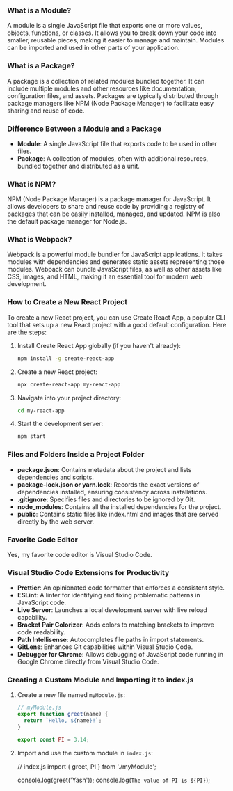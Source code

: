 ### What is a Module?

A module is a single JavaScript file that exports one or more values, objects, functions, or classes. It allows you to break down your code into smaller, reusable pieces, making it easier to manage and maintain. Modules can be imported and used in other parts of your application.

### What is a Package?

A package is a collection of related modules bundled together. It can include multiple modules and other resources like documentation, configuration files, and assets. Packages are typically distributed through package managers like NPM (Node Package Manager) to facilitate easy sharing and reuse of code.

### Difference Between a Module and a Package

- **Module**: A single JavaScript file that exports code to be used in other files.
- **Package**: A collection of modules, often with additional resources, bundled together and distributed as a unit.

### What is NPM?

NPM (Node Package Manager) is a package manager for JavaScript. It allows developers to share and reuse code by providing a registry of packages that can be easily installed, managed, and updated. NPM is also the default package manager for Node.js.

### What is Webpack?

Webpack is a powerful module bundler for JavaScript applications. It takes modules with dependencies and generates static assets representing those modules. Webpack can bundle JavaScript files, as well as other assets like CSS, images, and HTML, making it an essential tool for modern web development.

### How to Create a New React Project

To create a new React project, you can use Create React App, a popular CLI tool that sets up a new React project with a good default configuration. Here are the steps:

1. Install Create React App globally (if you haven't already):
   ```sh
   npm install -g create-react-app
   ```

2. Create a new React project:
   ```sh
   npx create-react-app my-react-app
   ```

3. Navigate into your project directory:
   ```sh
   cd my-react-app
   ```

4. Start the development server:
   ```sh
   npm start
   ```

### Files and Folders Inside a Project Folder

- **package.json**: Contains metadata about the project and lists dependencies and scripts.
- **package-lock.json or yarn.lock**: Records the exact versions of dependencies installed, ensuring consistency across installations.
- **.gitignore**: Specifies files and directories to be ignored by Git.
- **node_modules**: Contains all the installed dependencies for the project.
- **public**: Contains static files like index.html and images that are served directly by the web server.

### Favorite Code Editor

Yes, my favorite code editor is Visual Studio Code.

### Visual Studio Code Extensions for Productivity

- **Prettier**: An opinionated code formatter that enforces a consistent style.
- **ESLint**: A linter for identifying and fixing problematic patterns in JavaScript code.
- **Live Server**: Launches a local development server with live reload capability.
- **Bracket Pair Colorizer**: Adds colors to matching brackets to improve code readability.
- **Path Intellisense**: Autocompletes file paths in import statements.
- **GitLens**: Enhances Git capabilities within Visual Studio Code.
- **Debugger for Chrome**: Allows debugging of JavaScript code running in Google Chrome directly from Visual Studio Code.

### Creating a Custom Module and Importing it to index.js

1. Create a new file named `myModule.js`:
   ```javascript
   // myModule.js
   export function greet(name) {
     return `Hello, ${name}!`;
   }

   export const PI = 3.14;
   ```

2. Import and use the custom module in `index.js`:
   
   // index.js
   import { greet, PI } from './myModule';

   console.log(greet('Yash'));
   console.log(`The value of PI is ${PI}`);
